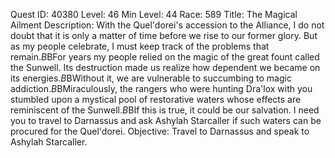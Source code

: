 Quest ID: 40380
Level: 46
Min Level: 44
Race: 589
Title: The Magical Ailment
Description: With the Quel'dorei's accession to the Alliance, I do not doubt that it is only a matter of time before we rise to our former glory. But as my people celebrate, I must keep track of the problems that remain.$B$BFor years my people relied on the magic of the great fount called the Sunwell. Its destruction made us realize how dependent we became on its energies.$B$BWithout it, we are vulnerable to succumbing to magic addiction.$B$BMiraculously, the rangers who were hunting Dra'lox with you stumbled upon a mystical pool of restorative waters whose effects are reminiscent of the Sunwell.$B$BIf this is true, it could be our salvation. I need you to travel to Darnassus and ask Ashylah Starcaller if such waters can be procured for the Quel'dorei.
Objective: Travel to Darnassus and speak to Ashylah Starcaller.
